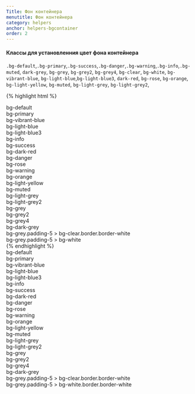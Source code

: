 ```yaml
---
Title: Фон контейнера
menutitle: Фон контейнера
category: helpers
anchor: helpers-bgcontainer
order: 2
---
```


#### Классы для установленния цвет фона контейнера
`.bg-default`,`.bg-primary`,`.bg-success`,`.bg-danger`,`.bg-warning`,`.bg-info`,`.bg-muted`, `dark-grey`, `bg-grey`, `bg-grey2`, `bg-grey4`, `bg-clear`, `bg-white`, `bg-vibrant-blue`, `bg-light-blue`,`bg-light-blue3`, `dark-red`, `bg-rose`, `bg-orange`, `bg-light-yellow`, `bg-muted`, `bg-light-grey`, `bg-light-grey2`,

{% highlight html %}
  <div class="bg-default">bg-default</div>
  <div class="bg-primary">bg-primary</div>
  <div class="bg-vibrant-blue">bg-vibrant-blue</div>
  <div class="bg-light-blue">bg-light-blue</div>
  <div class="bg-light-blue3">bg-light-blue3</div>
  <div class="bg-info">bg-info</div>
  <div class="bg-success">bg-success</div>
  <div class="bg-dark-red">bg-dark-red</div>
  <div class="bg-danger">bg-danger</div>
  <div class="bg-rose">bg-rose</div>
  <div class="bg-warning">bg-warning</div>
  <div class="bg-orange">bg-orange</div>
  <div class="bg-light-yellow">bg-light-yellow</div>
  <div class="bg-muted">bg-muted</div>
  <div class="bg-light-grey">bg-light-grey</div>
  <div class="bg-light-grey2">bg-light-grey2</div>
  <div class="bg-grey">bg-grey</div>
  <div class="bg-grey2">bg-grey2</div>
  <div class="bg-grey4">bg-grey4</div>
  <div class="bg-dark-grey">bg-dark-grey</div>
  <div class="bg-grey padding-5"><div class="border border-white bg-clear">bg-grey.padding-5 > bg-clear.border.border-white</div></div>
  <div class="bg-grey padding-5"><div class="bg-white">bg-grey.padding-5 > bg-white</div></div>
{% endhighlight %}

<div class="bs-docs-example">
  <div class="bg-default mb-10 padding-5">bg-default</div>
  <div class="bg-primary mb-10 padding-5">bg-primary</div>
  <div class="bg-vibrant-blue mb-10 padding-5">bg-vibrant-blue</div>
  <div class="bg-light-blue mb-10 padding-5">bg-light-blue</div>
  <div class="bg-light-blue3 mb-10 padding-5">bg-light-blue3</div>
  <div class="bg-info mb-10 padding-5">bg-info</div>
  <div class="bg-success mb-10 padding-5">bg-success</div>
  <div class="bg-dark-red mb-10 padding-5">bg-dark-red</div>
  <div class="bg-danger mb-10 padding-5">bg-danger</div>
  <div class="bg-rose mb-10 padding-5">bg-rose</div>
  <div class="bg-warning mb-10 padding-5">bg-warning</div>
  <div class="bg-orange mb-10 padding-5">bg-orange</div>
  <div class="bg-light-yellow mb-10 padding-5">bg-light-yellow</div>
  <div class="bg-muted mb-10 padding-5">bg-muted</div>
  <div class="bg-light-grey mb-10 padding-5">bg-light-grey</div>
  <div class="bg-light-grey2 mb-10 padding-5">bg-light-grey2</div>
  <div class="bg-grey mb-10 padding-5">bg-grey</div>
  <div class="bg-grey2 mb-10 padding-5">bg-grey2</div>
  <div class="bg-grey4 mb-10 padding-5">bg-grey4</div>
  <div class="bg-dark-grey mb-10 padding-5">bg-dark-grey</div>
  <div class="bg-grey mb-10 padding-5"><div class="bg-clear border border-white">bg-grey.padding-5 > bg-clear.border.border-white</div></div>
  <div class="bg-grey mb-10 padding-5"><div class="bg-white">bg-grey.padding-5 > bg-white.border.border-white</div></div>
</div>
